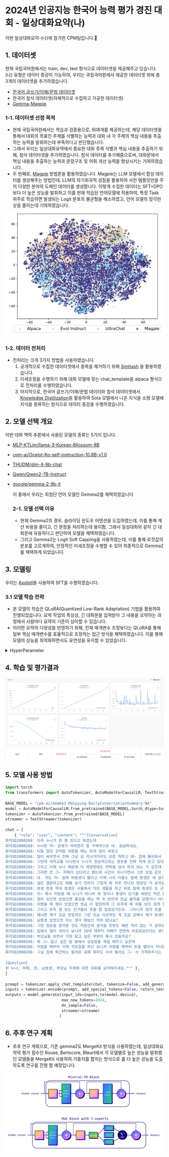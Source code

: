 # 2024년 인공지능 한국어 능력 평가 경진 대회 - 일상대화요약(나)
<div align='left'>
  이번 일상대화요약-(나)에 참가한 CPM팀입니다.🎇
</div>

## 1. 데이터셋
현재 국립국어원에서는 train, dev, test 형식으로 데이터셋을 제공해주고 있습니다. (나) 유형은 데이터 증강이 가능하여, 우리는 국립국어원에서 제공한 데이터셋 외에 총 3개의 데이터셋을  추가하였습니다.
* [한국어 글쓰기/이해/문법 데이터셋]([https://kli.korean.go.kr/corpus/main/requestMain.do#](https://huggingface.co/datasets/maywell/LogicKor))
* 한국어 첨삭 데이터셋(자체적으로 수집하고 가공한 데이터셋)
* [Gemma-Magpie](https://huggingface.co/datasets/nayohan/Magpie-Gemma2-Pro-200K-Filtered-ko)

### 1-1. 데이터셋 선정 목적
- 현재 국립국어원에서는 학습과 검증용으로, 608개를 제공하는데, 해당 데이터셋을 통해서 대회의 목표인 주제를 식별하는 능력과 대화 내 각 주제의 핵심 내용을 추출하는 능력을 발휘하는데 부족하다고 판단했습니다.
- 그래서 우리는 일상대화요약에서 중요한 대화 주제 식별과 핵심 내용을 추출하기 위해, 첨삭 데이터셋을 추가하였습니다. 첨삭 데이터를 추가해줌으로써, 대화문에서 핵심 내용을 추출하는 능력과 문장구조 및 어휘 개선 능력을 향상시키는 기여하였습니다.
- 두 번째로, [Magpie](https://github.com/magpie-align/magpie) 방법론을 활용하였습니다. Magpie는 LLM 모델에서 합성 데이터를 생성해주는 방법인데, LLM의 자기회귀적 성질을 활용하여 사전 템플릿만을 주어 다양한 분야의 도메인 데이터를 생성합니다.
  이렇게 수집한 데이터는 SFT+DPO보다 더 높은 성능을 발휘하고 이를 현재 학습된 언어모델에 적용하여, 특정 Task 위주로 학습하면 발생되는 Logit 분포의 불균형을 해소하였고, 언어 모델의 망각현상을 줄이는데 기여하였습니다.

<div align='center'>
  <img src = "image/magpie.png" with="250">
</div>

### 1-2. 데이터 전처리
- 전처리는 크게 3가지 방법을 사용하였습니다.
  1. 공개적으로 수집한 데이터셋에서 중복을 제거하기 위해 [Simhash](https://github.com/1e0ng/simhash) 을 활용하였습니다.
  2. 미세조정을 수행하기 위해 대화 모델에 맞는 chat_template을 alpaca 형식으로 전처리를 수행하였습니다.
  3. 마지막으로, 한국어 글쓰기/이해/문법 데이터와 첨삭 데이터셋에서 [Knowledge Distilization](https://arxiv.org/pdf/2306.08543)을 활용하여 Sota 모델에서 나온 지식을 소형 모델에 지식을 증류하는 방식으로 데이터 증강을 수행하였습니다.

 ## 2. 모델 선택 개요
 이번 대화 맥락 추론에서 사용된 모델의 종류는 5가지 입니다.
 - [MLP-KTLim/llama-3-Korean-Bllossom-8B](https://huggingface.co/MLP-KTLim/llama-3-Korean-Bllossom-8B)
 - [cpm-ai/Ocelot-Ko-self-instruction-10.8B-v1.0](https://huggingface.co/cpm-ai/Ocelot-Ko-self-instruction-10.8B-v1.0)
 - [THUDM/glm-4-9b-chat](https://huggingface.co/THUDM/glm-4-9b-chat)
 - [Qwen/Qwen2-7B-Instruct](Qwen/Qwen2-7B-Instruct)
 - [google/gemma-2-9b-it](https://huggingface.co/google/gemma-2-9b-it)

   이 중에서 우리는 최첨단 언어 모델인 Gemma2를 채택하였습니다

   ### 2-1. 모델 선택 이유
   - 현재 Gemma2의 경우, 슬라이딩 윈도우 어텐션을 도입하였는데, 이를 통해 계산 비용을 줄이고, 긴 문장을 처리하는데 용이함. 그래서 일상대화와 같이 긴 대화문에 유용하다고 판단하여 모델을 채택하였습니다.
   - 그리고 Gemma2는  Logit Soft Capping을 사용하였는데, 이를 통해 로짓값의 분포를 고르게하여, 안정적인 미세조정을 수행할 수 있어 최종적으로 Gemma2를 채택하게 되었습니다.
  
## 3. 모델링
우리는 [Axolotl](https://github.com/axolotl-ai-cloud/axolotl)을 사용하여 SFT을 수행하였습니다.

### 3.1 모델 학습 전략
- 본 모델의 학습은 QLoRA(Quantized Low-Rank Adaptation) 기법을 활용하여 진행되었습니다. 요약 작업의 특성상, 긴 대화문을 입력받아 그 내용을 요약하는 과정에서 사람마다 요약의 기준이 상이할 수 있습니다.
- 이러한 요약의 다양성을 반영하기 위해, 전체 매개변수 조정보다는 QLoRA를 통해 일부 핵심 매개변수를 효율적으로 조정하는 접근 방식을 채택하였습니다. 이를 통해 모델의 성능을 최적화하면서도 유연성을 유지할 수 있었습니다.

<details>
<summary>HyperParameter</summary>
  
- 'QLORA' 
  - `lora_r`: 64
  - `lora_alpha`: 64
  - `lora_dropout`: 0.05
  - 'lora_target_linear': true
  - 'load_in_4bit': true
  - `torch_dtype`: bfloat16
  - `seed`: 42
  - `epoch`: 5
  - `micro_batch_size`: 4
  - `weight_decay`: 0.05
  - 'weight_ratio' : 0.1
  - `lr_scheduler_type`: "cosine"
  - `warmup_steps`: 20
  - 'learning_rate': 2e-5
  - 'optimizer' : 'adamw_bnb_8bit'
  - `gradient_accumulation_steps`: 4
  - `gradient_checkpointing`: True
  - `max_seq_length`: 8192
</details>

## 4. 학습 및 평가결과
<div align='center'>
  <img src = "image/일상대화요약-(나).png" with="250">
</div>
<div align='center'>
  <img src = "image/일상대화요약-나.png" with="250">
</div>

## 5. 모델 사용 방법
```python
import torch
from transformers import AutoTokenizer, AutoModelForCausalLM, TextStreamer

BASE_MODEL = "cpm-ai/Gemma2-Malpyung-DailyConversationSummary-NA"
model = AutoModelForCausalLM.from_pretrained(BASE_MODEL,torch_dtype=torch.float16, device_map={"":0},)
tokenizer = AutoTokenizer.from_pretrained(BASE_MODEL)
streamer = TextStreamer(tokenizer)

chat = [
    { "role": "user", "content": """[Conversation]
화자SD2000268: 아까 누나가 한 명 있다고 하셨는데
화자SD2000268: 누나랑 어~ 관계가 어떠한지 좀 구체적으로 네. 궁금하네요.
화자SD2000266: 다들 알던 것처럼 어렸을 때는 되게 많이 싸웠고
화자SD2000266: 많이 싸우면서 진짜 그냥 길 지나가더라도 모른 척하고 에~ 집에 들어와서 어~ 아까 봤는데 어디 가냐라고 오히려 얘기하면서 그렇게 많이 친하진 않았었거든요.
화자SD2000266: 그런데 대학교를 다니면서 누나가 현실적으로는 용돈을 진짜 적게 받고 있다는 되게 되게 들었거든요. 되게 열심히 살고 대학을 다녔구나 그리고 드 그 등록금도 다 마련을 하면서 살았구나라는 생각이 뒤에 들면서 쪼금 생각도 조금 달라졌고 그러다 보니깐 이제 성인이 돼서 오히려 누나를 조금 더 챙기게 되는 거 같고 예전에는 솔직히 연락을 많이 안 했었거든요. 근데 누나가 결혼하고 나서는 오히려 제가 뭐 생활에 도움되는 것들 아니면 그런 정부의 지침들 이런 거를 보면 쪼금 더 연락을 많이 하고 연락을 아~ 연락을 많이 하고 지내는 거 같고
화자SD2000266: 그리고 이제 누나 때문에 더 매형한테도 연락을 많이 하게 되는 거 같은데 우리 지 집에 두 명이 오더라도 누나는 진짜 자기 집이기 땜에 편하지만 매형은 그렇지 않다라고 생각을 하고 근데 그 시선이 동생한테마저도 느껴지면 조금 결혼 부부지만 또 불편한 뭐 친가나 이렇게 될 수 있기 때문에 외가가 될 수도 있기 때문에 어떻게든 연락을 많이 하려고 노력안을 하는 거 같아요.
화자SD2000266: 그러면 잔 그~ 자매가 있다라고 했는데 시간이 지나가면서 그런 모임 같은 것도 하고 계시나요?
화자SD2000268: 네. 저도 어~ 밑에 여동생이 둘이고 이제 나이 터울도 밑에 동생은 세 살이 나고 바로 또 막내 동생이랑은 열 살이 차이가 나거든요. 그래서 실은 제가 스무 살 때 학교를 타 지역으로 가서 특히나 막내 동생이랑은 뭐 교류가 별로 없었고 나이도 어리고 그리고 저도 인제
화자SD2000268: 실은 결혼하고도 애를 낳기 전까지 그렇게 뭐 자주 만나진 않았던 거 같아요. 제가 계속 부산에 살았었고 본가는 대구에 있고 이래서 뭐 한 번씩 집에 오긴 오지만 뭐 그렇게 대단히 막 그렇게 친하게 지내지는않았던 거 같은데 저희 이제 애가 태어나고 난 뒤로 더 급속히 이제 관계가 많이 좋아졌고 음 동생들이 정말 제가 봐도 자기가 낳은 자녀가 아닌데도 많이 사랑해주는 모습 그리고 정말 물심양면으로 서포트해주는 모습을 보면서 어~ 동생들에게 정말 감사하고 있고 그래서 그렇게 되면서 정말 자주 만나거든요. 저희가 대구로 이사온 뒤로는
화자SD2000268: 동생 동생 막내 동생은 서울에서 직장 생활을 하고 바로 밑에 동생은 또 군위에서 결혼 생활하면서 또 일을 하고 있는데도 불구하고 어~ 자주 만나고 또 자주 이렇게 이야기도 나누지만 또 같은 여자이기 때문에 또 할 수 있는 이야기들도 많이 나누고 또 뭐가 필요하면 여자들 같은 경우는 그렇잖아요. 이렇게 화장품이 필요하면 같이 이제 막 홈쇼핑에서 공구를 해서 이제 막 그렇게 해서 나눠쓴다거나 그래서 아이들을 낳은 뒤로 관계가 더 많이 좋아진 것 같아요. 네.
화자SD2000268: 어~ 혹시 어렸을 때 누나가 아니라 뭐 형이나 동생이 있기를 바랐던 적은 없었는지 듣고 싶네요.
화자SD2000266: 형이 있으면 있었으면 좋았을 때는 딱 두 번인데 쪼금 불의를 당했거나 아니면 이제 또 학교에 뭐 일명 일찐이든지 뭐 싸움 잘하는 애든지 시비가 걸리든지
화자SD2000266: 이랬을 때 형이 있었으면 쪼금 더 깔끔하게 그 이후에 뭐 피를 보지 않게 했지 않을까라는 생각도 들었고
화자SD2000266: 그리고 유독 형 있는 친구들이 옷을 잘 입었었거든요. 그러니까 형의 옷을 입고 아니게 되면 그게 자연스럽게 변화가 오는데 보통 내 제가 살 옷의 두 배가 되기 때문에 그럴 때 조금 형이 있었으면 좋지 않을까 라는 생각을 했었고 동생이 있었으면 하는 적은 없었는 거 같아요.
화자SD2000266: 왜냐면 제가 조금 현실적인 그런 조금 이성적인 게 조금 강해서 제가 동생이 있었으면 조금 잔소리를 많이 했었을 거 같지 한나라는 생각이 들어서 아무래도 인생을 몇 년 더 살다 보니까 더 빨리 알았으면 더 미리 알았으면 좋았던 것들이 보이는데 그게 동생한테 이롭게 하기 위해서 먼저 해봐 해보든지 뭐 경험해 모 보든지라고 할 순 있지만 또 동생 입장에서는 자기가 하고 싶은 게 있을 거고 자기가 바라는 게 있을 건데 단지 먼저 해본 형의 경험을 기준으로 얘기하면 그 동생은 오히려 스트레스를 많이 받지 않았을까 라는 생각이 들면서 동생 있었으면 좋겠다는 생각을 잘 안 해본 거 같습니다.
화자SD2000266: 남동생 있었으면 라는 생각 해보신 적이 없나요?
화자SD2000268: 그런 질문을 받아본 것도 처음인데 생각을 한번도 해본 적이 없는 거 같아요. 남동생 이 있으면 오히려 불편했을 거 같은 생각이 지금 막 머리를 스쳐 지나가고
화자SD2000268: 집에서 딸이 셋이다 보니까 10대 때부터 아빠가 한번씩 외로워보인다는 생각은 종종 했었거든요. 목욕탕에 같이 갈 아들도 없고 뭔가 등을 밀어줄 아들도 없고 그런 부분에서는 남동생이 있었으면 좋겠다는 생각은 안 했고 아 내가 아들이었으면 아빠랑 목욕탕을 같이 갈 수 있었을 텐데 이렇게 생각을 했었던 적은 몇 번 네. 기억이 있는 거 같아요. 내 여동생들이 너무 좋아서 남동생이 있었으면 좋겠다는 생각은 한 번도 해본 적이 없는 거 같네요. 지금 보니까 부모님에게서 가장 어~
화자SD2000268: 부모님을 보면서 가장 닮고 싶은 부분이 혹시 있을까요?
화자SD2000266: 뭐 그~ 닮고 싶은 점 중에서 성실함을 제일 배우고 싶은데
화자SD2000266: 어렸을 때부터 이제 직장일을 하다 보니까 어렸을 때부터 돈을 벌어서 자녀들한테 이래 베풀면서 맛있는 거 사주며 사는 게 현실적으로 쉬운 게 아니었구나.
화자SD2000266: 그냥 집에 퇴근하는 들어온 길에 뭐라도 사서 들어오 그~ 사 가져와주시는 게 되게 쉽지 않구나라고 생각이 많이 들기 때문에 그럼에도 근무를 하셨 계속 일을 해오셨고 이제 퇴직을 앞두시고 계신데 앞으로도 어떻게 먹고 살지를 더 또 생각을 하시는 걸 보니까 그런 성실함이 좀 배우고 싶다는 생각이 들었습니다.

[Question]
위 누나, 자매, 형, 남동생, 부모님 주제에 대한 대화를 요약해주세요.""" },
]

prompt = tokenizer.apply_chat_template(chat, tokenize=False, add_generation_prompt=True)
inputs = tokenizer.encode(prompt, add_special_tokens=False, return_tensors="pt")
outputs = model.generate(input_ids=inputs.to(model.device), 
                         max_new_tokens=1024,
                         do_sample=False,
                         streamer=streamer
                        )
```

## 6. 추후 연구 계획
- 추후 연구 계획으로, 기존 gemma2도 MergeKit 방식을 사용하였는데, 일상대화요약의 평가 점수인 Rouse, Bertscore, Bleurt에서 각 모델별로 높은 성능을 발휘했던 모델들을 MergeKit 사용하여 가중치를 합치는 방식으로 좀 더 높은 성능을 도출하도록 연구를 진행 할 예정입니다.
<div align='center'>
  <img src = "image/MergeKIT.png" with="250">
</div>
